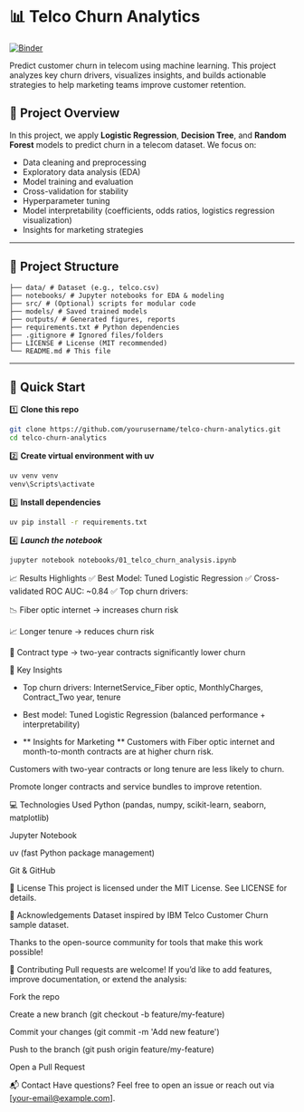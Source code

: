 # 📊 Telco Churn Analytics

[![Binder](https://mybinder.org/badge_logo.svg)](https://mybinder.org/v2/gh/yourusername/telco-churn-analytics/HEAD)

Predict customer churn in telecom using machine learning. This project analyzes key churn drivers, visualizes insights, and builds actionable strategies to help marketing teams improve customer retention.

## 📌 Project Overview

In this project, we apply **Logistic Regression**, **Decision Tree**, and **Random Forest** models to predict churn in a telecom dataset. We focus on:

- Data cleaning and preprocessing
- Exploratory data analysis (EDA)
- Model training and evaluation
- Cross-validation for stability
- Hyperparameter tuning
- Model interpretability (coefficients, odds ratios, logistics regression visualization)
- Insights for marketing strategies


---

## 📂 Project Structure

```telco-churn-analytics/
├── data/ # Dataset (e.g., telco.csv)
├── notebooks/ # Jupyter notebooks for EDA & modeling
├── src/ # (Optional) scripts for modular code
├── models/ # Saved trained models
├── outputs/ # Generated figures, reports
├── requirements.txt # Python dependencies
├── .gitignore # Ignored files/folders
├── LICENSE # License (MIT recommended)
└── README.md # This file

```
---

## 🚀 Quick Start

1️⃣ **Clone this repo**  
```bash
git clone https://github.com/yourusername/telco-churn-analytics.git
cd telco-churn-analytics
```

2️⃣ **Create virtual environment with uv**
```bash
uv venv venv
venv\Scripts\activate
```

3️⃣ **Install dependencies**
``` bash
uv pip install -r requirements.txt
```
4️⃣ ***Launch the notebook***
``` bash
jupyter notebook notebooks/01_telco_churn_analysis.ipynb
```
📈 Results Highlights
✅ Best Model: Tuned Logistic Regression
✅ Cross-validated ROC AUC: ~0.84
✅ Top churn drivers:

📉 Fiber optic internet → increases churn risk

📈 Longer tenure → reduces churn risk

📃 Contract type → two-year contracts significantly lower churn

🔎 Key Insights
- Top churn drivers:
InternetService_Fiber optic, MonthlyCharges, Contract_Two year, tenure

- Best model: Tuned Logistic Regression (balanced performance + interpretability)
- ** Insights for Marketing **
Customers with Fiber optic internet and month-to-month contracts are at higher churn risk.

Customers with two-year contracts or long tenure are less likely to churn.

Promote longer contracts and service bundles to improve retention.

💻 Technologies Used
Python (pandas, numpy, scikit-learn, seaborn, matplotlib)

Jupyter Notebook

uv (fast Python package management)

Git & GitHub

📝 License
This project is licensed under the MIT License. See LICENSE for details.

🙌 Acknowledgements
Dataset inspired by IBM Telco Customer Churn sample dataset.

Thanks to the open-source community for tools that make this work possible!

🤝 Contributing
Pull requests are welcome! If you’d like to add features, improve documentation, or extend the analysis:

Fork the repo

Create a new branch (git checkout -b feature/my-feature)

Commit your changes (git commit -m 'Add new feature')

Push to the branch (git push origin feature/my-feature)

Open a Pull Request

📬 Contact
Have questions? Feel free to open an issue or reach out via [your-email@example.com].
